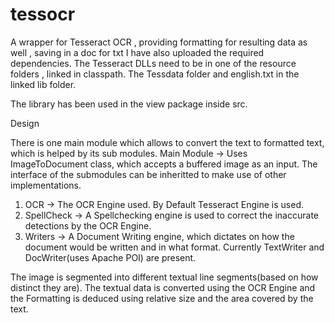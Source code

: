 # tessocr
A wrapper for Tesseract OCR , providing formatting for resulting data as well , saving in a doc for txt
I have also uploaded the required dependencies. 
The Tesseract DLLs need to be in one of the resource folders , linked in classpath. The Tessdata folder and english.txt in the linked lib folder.

The library has been used in the view package inside src.

Design

There is one main module which allows to convert the text to formatted text, which is helped by its sub modules.
Main Module -> Uses ImageToDocument class, which accepts a buffered image as an input. The interface of the submodules can be inheritted to make use of other implementations.
1. OCR -> The OCR Engine used. By Default Tesseract Engine is used. 
2. SpellCheck -> A Spellchecking engine is used to correct the inaccurate detections by the OCR Engine.
3. Writers -> A Document Writing engine, which dictates on how the document would be written and in what format. Currently TextWriter and DocWriter(uses Apache POI) are present.


The image is segmented into different textual line segments(based on how distinct they are).  The textual data is converted using the OCR Engine and the Formatting is deduced using relative size and the area covered by the text.
